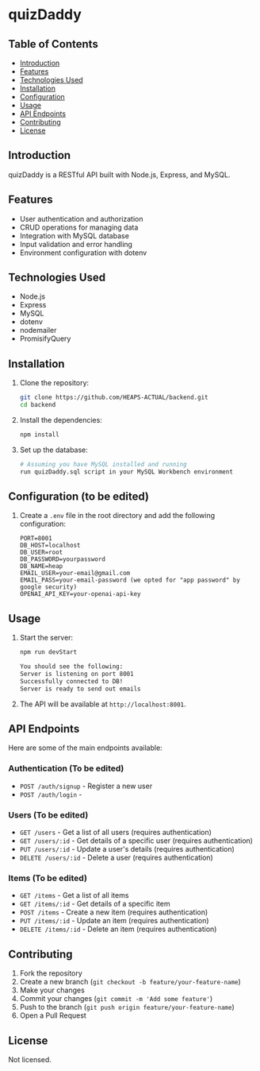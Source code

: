 # quizDaddy

## Table of Contents
- [Introduction](#introduction)
- [Features](#features)
- [Technologies Used](#technologies-used)
- [Installation](#installation)
- [Configuration](#configuration)
- [Usage](#usage)
- [API Endpoints](#api-endpoints)
- [Contributing](#contributing)
- [License](#license)

## Introduction
quizDaddy is a RESTful API built with Node.js, Express, and MySQL. 

## Features
- User authentication and authorization
- CRUD operations for managing data
- Integration with MySQL database
- Input validation and error handling
- Environment configuration with dotenv

## Technologies Used
- Node.js
- Express
- MySQL
- dotenv
- nodemailer
- PromisifyQuery

## Installation
1. Clone the repository:
    ```sh
    git clone https://github.com/HEAPS-ACTUAL/backend.git
    cd backend
    ```

2. Install the dependencies:
    ```sh
    npm install
    ```

3. Set up the database:
    ```sh
    # Assuming you have MySQL installed and running
    run quizDaddy.sql script in your MySQL Workbench environment

    ```

## Configuration (to be edited)
1. Create a `.env` file in the root directory and add the following configuration:
    ```plaintext
    PORT=8001
    DB_HOST=localhost
    DB_USER=root
    DB_PASSWORD=yourpassword
    DB_NAME=heap
    EMAIL_USER=your-email@gmail.com
    EMAIL_PASS=your-email-password (we opted for "app password" by google security)
    OPENAI_API_KEY=your-openai-api-key
    ```

## Usage
1. Start the server:
    ```sh
    npm run devStart

    You should see the following:
    Server is listening on port 8001
    Successfully connected to DB!
    Server is ready to send out emails
    ```

2. The API will be available at `http://localhost:8001`.

## API Endpoints
Here are some of the main endpoints available:

### Authentication (To be edited)
- `POST /auth/signup` - Register a new user
- `POST /auth/login` -

### Users (To be edited)
- `GET /users` - Get a list of all users (requires authentication)
- `GET /users/:id` - Get details of a specific user (requires authentication)
- `PUT /users/:id` - Update a user's details (requires authentication)
- `DELETE /users/:id` - Delete a user (requires authentication)

### Items (To be edited)
- `GET /items` - Get a list of all items
- `GET /items/:id` - Get details of a specific item
- `POST /items` - Create a new item (requires authentication)
- `PUT /items/:id` - Update an item (requires authentication)
- `DELETE /items/:id` - Delete an item (requires authentication)

## Contributing
1. Fork the repository
2. Create a new branch (`git checkout -b feature/your-feature-name`)
3. Make your changes
4. Commit your changes (`git commit -m 'Add some feature'`)
5. Push to the branch (`git push origin feature/your-feature-name`)
6. Open a Pull Request

## License
Not licensed.